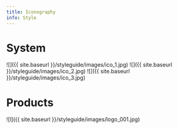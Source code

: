 ```yaml
---
title: Iconography
info: Style
---
```




# System

![]({{ site.baseurl }}/styleguide/images/ico_1.jpg)
![]({{ site.baseurl }}/styleguide/images/ico_2.jpg)
![]({{ site.baseurl }}/styleguide/images/ico_3.jpg)

# Products

![l]({{ site.baseurl }}/styleguide/images/logo_001.jpg)
